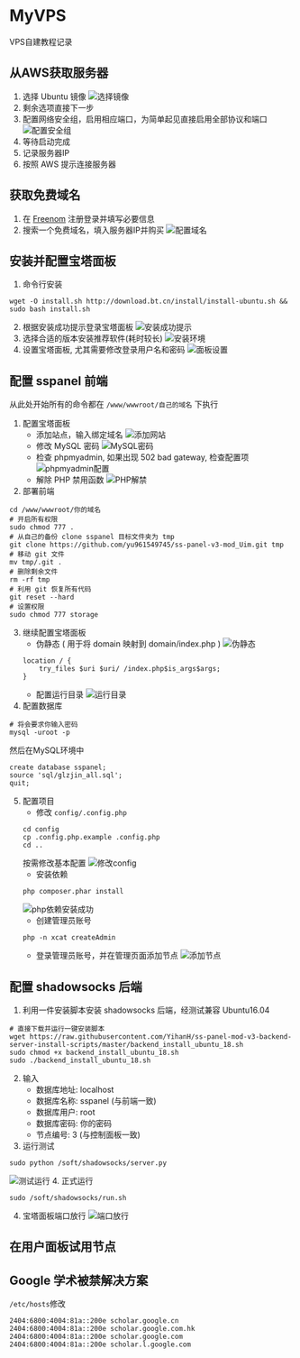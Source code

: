 # MyVPS
VPS自建教程记录

## 从AWS获取服务器
1. 选择 Ubuntu 镜像
![选择镜像](1.png)
2. 剩余选项直接下一步
3. 配置网络安全组，启用相应端口，为简单起见直接启用全部协议和端口
![配置安全组](2.png)
4. 等待启动完成
5. 记录服务器IP
6. 按照 AWS 提示连接服务器

## 获取免费域名
1. 在 [Freenom](freenom.com) 注册登录并填写必要信息
2. 搜索一个免费域名，填入服务器IP并购买
![配置域名](3.png)

## 安装并配置宝塔面板
1. 命令行安装
```
wget -O install.sh http://download.bt.cn/install/install-ubuntu.sh && sudo bash install.sh
```
2. 根据安装成功提示登录宝塔面板
![安装成功提示](4.png)
3. 选择合适的版本安装推荐软件(耗时较长)
![安装环境](5.png)
4. 设置宝塔面板, 尤其需要修改登录用户名和密码
![面板设置](6.png)

## 配置 sspanel 前端
从此处开始所有的命令都在 `/www/wwwroot/自己的域名` 下执行
1. 配置宝塔面板
    + 添加站点，输入绑定域名
    ![添加网站](添加网站.png)
    + 修改 MySQL 密码
    ![MySQL密码](mysql密码.png)
    + 检查 phpmyadmin, 如果出现 502 bad gateway, 检查配置项
    ![phpmyadmin配置](phpmyadmin配置.png)
    + 解除 PHP 禁用函数
    ![PHP解禁](PHP解禁.png)
2. 部署前端
```
cd /www/wwwroot/你的域名
# 开启所有权限
sudo chmod 777 .
# 从自己的备份 clone sspanel 目标文件夹为 tmp
git clone https://github.com/yu961549745/ss-panel-v3-mod_Uim.git tmp 
# 移动 git 文件
mv tmp/.git . 
# 删除剩余文件
rm -rf tmp
# 利用 git 恢复所有代码
git reset --hard
# 设置权限
sudo chmod 777 storage
```
3. 继续配置宝塔面板
    + 伪静态 ( 用于将 domain 映射到 domain/index.php )
    ![伪静态](伪静态.png)
    ```
    location / {
        try_files $uri $uri/ /index.php$is_args$args;
    }
    ```
    + 配置运行目录
    ![运行目录](运行目录.png)
4. 配置数据库
```
# 将会要求你输入密码
mysql -uroot -p
```
然后在MySQL环境中
```
create database sspanel;
source 'sql/glzjin_all.sql';
quit;
```
5. 配置项目
    + 修改 `config/.config.php`
    ```
    cd config
    cp .config.php.example .config.php
    cd ..
    ```
    按需修改基本配置
    ![修改config](修改config.png)
    + 安装依赖
    ```
    php composer.phar install
    ```
    ![php依赖安装成功](php依赖安装成功.png)
    + 创建管理员账号
    ```
    php -n xcat createAdmin
    ```
    + 登录管理员账号，并在管理页面添加节点
    ![添加节点](添加节点.png)

## 配置 shadowsocks 后端
1. 利用一件安装脚本安装 shadowsocks 后端，经测试兼容 Ubuntu16.04
```
# 直接下载并运行一键安装脚本
wget https://raw.githubusercontent.com/YihanH/ss-panel-mod-v3-backend-server-install-scripts/master/backend_install_ubuntu_18.sh
sudo chmod +x backend_install_ubuntu_18.sh 
sudo ./backend_install_ubuntu_18.sh
```
2. 输入
    + 数据库地址: localhost
    + 数据库名称: sspanel (与前端一致)
    + 数据库用户: root
    + 数据库密码: 你的密码
    + 节点编号: 3 (与控制面板一致)
3. 运行测试
```
sudo python /soft/shadowsocks/server.py
```
![测试运行](测试运行.png)
4. 正式运行
```
sudo /soft/shadowsocks/run.sh
```
4. 宝塔面板端口放行
![端口放行](端口放行.png)

## 在用户面板试用节点

## Google 学术被禁解决方案
`/etc/hosts`修改
```
2404:6800:4004:81a::200e scholar.google.cn
2404:6800:4004:81a::200e scholar.google.com.hk
2404:6800:4004:81a::200e scholar.google.com
2404:6800:4004:81a::200e scholar.l.google.com
```
